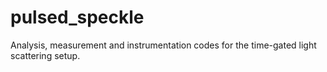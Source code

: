 # pulsed_speckle

Analysis, measurement and instrumentation codes for the time-gated light scattering setup.
